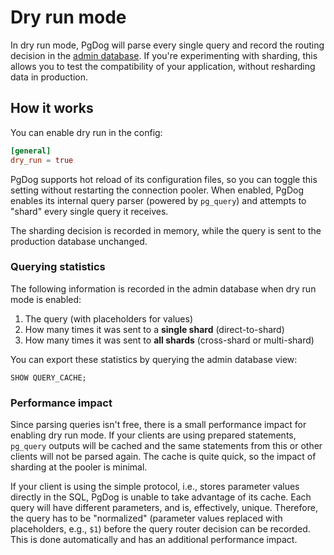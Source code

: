 # Dry run mode

In dry run mode, PgDog will parse every single query and record the routing decision in the [admin database](../../administration/index.md). If you're experimenting with sharding, this allows you to test the compatibility of your application, without resharding data in production.

## How it works

You can enable dry run in the config:

```toml
[general]
dry_run = true
```

PgDog supports hot reload of its configuration files, so you can toggle this setting without restarting the connection pooler. When enabled, PgDog enables its internal query parser (powered by `pg_query`) and attempts to "shard" every single query it receives.

The sharding decision is recorded in memory, while the query is sent to the production database unchanged.

### Querying statistics

The following information is recorded in the admin database when dry run mode is enabled:

1. The query (with placeholders for values)
2. How many times it was sent to a **single shard** (direct-to-shard)
3. How many times it was sent to **all shards** (cross-shard or multi-shard)

You can export these statistics by querying the admin database view:

```
SHOW QUERY_CACHE;
```

### Performance impact

Since parsing queries isn't free, there is a small performance impact for enabling dry run mode. If your clients are using prepared statements, `pg_query` outputs will be cached and the same statements from this or other clients will not be parsed again. The cache is quite quick, so the impact of sharding at the pooler is minimal.

If your client is using the simple protocol, i.e., stores parameter values directly in the SQL, PgDog is unable to take advantage of its cache. Each query will have different parameters, and is, effectively, unique. Therefore, the query has to be "normalized" (parameter values replaced with placeholders, e.g., `$1`) before the query router decision can be recorded. This is done automatically and has an additional performance impact.
